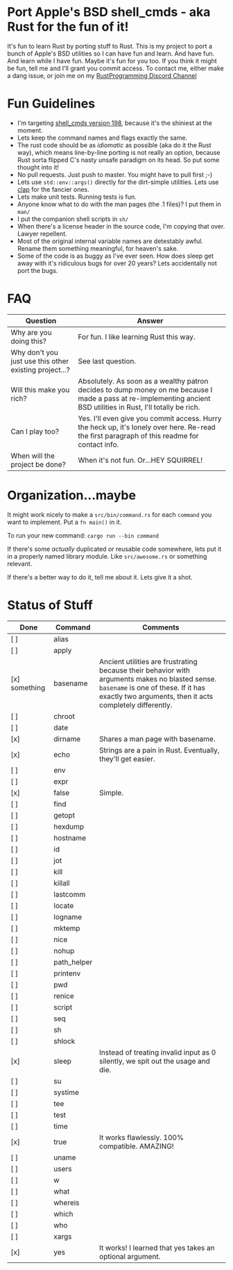 # Port Apple's BSD shell_cmds - aka Rust for the fun of it!

It's fun to learn Rust by porting stuff to Rust.  This is my project to port a
bunch of Apple's BSD utilities so I can have fun and learn.  And have fun.  And
learn while I have fun.  Maybe it's fun for you too.  If you think it might be
fun, tell me and I'll grant you commit access.  To contact me, either make a
dang issue, or join me on my
[RustProgramming Discord Channel](https://discord.gg/pR7hBBe)

# Fun Guidelines

- I'm targeting [shell_cmds version 198](https://opensource.apple.com/source/shell_cmds/shell_cmds-198/), because it's the shiniest at the moment.
- Lets keep the command names and flags exactly the same.
- The rust code should be as *idiomatic* as possible (aka do it the Rust way),
  which means line-by-line porting is not really an option, because Rust sorta
  flipped C's nasty unsafe paradigm on its head.  So put some thought into it!
- No pull requests.  Just push to master.  You might have to pull first ;-)
- Lets use `std::env::args()` directly for the dirt-simple utilities.  Lets use
  [clap](https://crates.io/crates/clap) for the fancier ones.
- Lets make unit tests.  Running tests is fun.
- Anyone know what to do with the man pages (the .1 files)?  I put them in `man/`
- I put the companion shell scripts in `sh/`
- When there's a license header in the source code, I'm copying that over.
  Lawyer repellent.
- Most of the original internal variable names are detestably awful. Rename
  them something meaningful, for heaven's sake.
- Some of the code is as buggy as I've ever seen.  How does sleep get away with
  it's ridiculous bugs for over 20 years?  Lets accidentally not port the bugs.


# FAQ

| Question | Answer |
|----------|--------|
| Why are you doing this?  | For fun.  I like learning Rust this way.|
| Why don't you just use this other existing project...? | See last question.|
| Will this make you rich? | Absolutely. As soon as a wealthy patron decides to dump money on me because I made a pass at re-implementing ancient BSD utilities in Rust, I'll totally be rich.|
| Can I play too? | Yes. I'll even give you commit access. Hurry the heck up, it's lonely over here. Re-read the first paragraph of this readme for contact info.|
| When will the project be done? | When it's not fun.  Or...HEY SQUIRREL!|

# Organization...maybe

It might work nicely to make a `src/bin/command.rs` for each `command` you want to implement.  Put a `fn main()` in it.

To run your new command: `cargo run --bin command`

If there's some *actually* duplicated or reusable code somewhere, lets put it
in a properly named library module.  Like `src/awesome.rs` or something relevant.

If there's a better way to do it, tell me about it.  Lets give it a shot.

# Status of Stuff

| Done | Command | Comments |
|------|---------|----------|
| [ ] | alias | |
| [ ] | apply | |
| [x] something | basename | Ancient utilities are frustrating because their behavior with arguments makes no blasted sense.  `basename` is one of these.  If it has exactly two arguments, then it acts completely differently. |
| [ ] | chroot | |
| [ ] | date | |
| [x] | dirname | Shares a man page with basename. |
| [x] | echo | Strings are a pain in Rust.  Eventually, they'll get easier. |
| [ ] | env | |
| [ ] | expr | |
| [x] | false | Simple. |
| [ ] | find | |
| [ ] | getopt | |
| [ ] | hexdump | |
| [ ] | hostname | |
| [ ] | id | |
| [ ] | jot | |
| [ ] | kill | |
| [ ] | killall | |
| [ ] | lastcomm | |
| [ ] | locate | |
| [ ] | logname | |
| [ ] | mktemp | |
| [ ] | nice | |
| [ ] | nohup | |
| [ ] | path_helper | |
| [ ] | printenv | |
| [ ] | pwd | |
| [ ] | renice | |
| [ ] | script | |
| [ ] | seq | |
| [ ] | sh | |
| [ ] | shlock | |
| [x] | sleep | Instead of treating invalid input as 0 silently, we spit out the usage and die. |
| [ ] | su | |
| [ ] | systime | |
| [ ] | tee | |
| [ ] | test | |
| [ ] | time | |
| [x] | true | It works flawlessly.  100% compatible.  AMAZING! |
| [ ] | uname | |
| [ ] | users | |
| [ ] | w | |
| [ ] | what | |
| [ ] | whereis | |
| [ ] | which | |
| [ ] | who | |
| [ ] | xargs | |
| [x] | yes | It works! I learned that yes takes an optional argument. |
